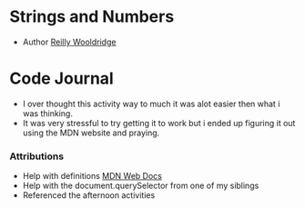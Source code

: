 # Strings and Numbers
- Author [Reilly Wooldridge](https://github.com/HazyInk)

# Code Journal
- I over thought this activity way to much it was alot easier then what i was thinking.
- It was very stressful to try getting it to work but i ended up figuring it out using the MDN website and praying.

### Attributions
- Help with definitions [MDN Web Docs](https://developer.mozilla.org/en-US/)
- Help with the document.querySelector from one of my siblings
- Referenced the afternoon activities
